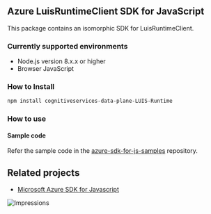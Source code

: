 ## Azure LuisRuntimeClient SDK for JavaScript

This package contains an isomorphic SDK for LuisRuntimeClient.

### Currently supported environments

- Node.js version 8.x.x or higher
- Browser JavaScript

### How to Install

```bash
npm install cognitiveservices-data-plane-LUIS-Runtime
```

### How to use

#### Sample code

Refer the sample code in the [azure-sdk-for-js-samples](https://github.com/Azure/azure-sdk-for-js-samples) repository.

## Related projects

- [Microsoft Azure SDK for Javascript](https://github.com/Azure/azure-sdk-for-js)


![Impressions](https://azure-sdk-impressions.azurewebsites.net/api/impressions/azure-sdk-for-js%2Fsdk%2Fcdn%2Farm-cdn%2FREADME.png)